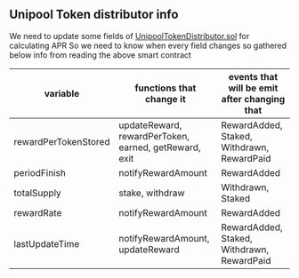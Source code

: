 ## Unipool Token distributor info
We need to update some fields of  [UnipoolTokenDistributor.sol](https://github.com/Giveth/giv-token-contracts/tree/develop/contracts/Distributors) for calculating APR
So we need to know when every field changes so gathered below info from reading the above smart contract 


| variable             | functions that change it                              | events that will be emit after changing that |
|----------------------|-------------------------------------------------------|----------------------------------------------|
| rewardPerTokenStored | updateReward, rewardPerToken, earned, getReward, exit | RewardAdded, Staked, Withdrawn, RewardPaid   |
| periodFinish         | notifyRewardAmount                                    | RewardAdded                                  |
| totalSupply          | stake, withdraw                                       | Withdrawn, Staked                            |
| rewardRate           | notifyRewardAmount                                    | RewardAdded                                  |
| lastUpdateTime       | notifyRewardAmount, updateReward                      | RewardAdded, Staked, Withdrawn, RewardPaid   |
